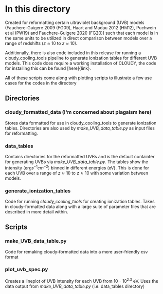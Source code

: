 # In this directory

Created for reformatting certain ultraviolet background (UVB) models (Fauchere-Guigere 
2009 (FG09), Haart and Madau 2012 (HM12), Puchwein et al (PW19) and 
Fauchere-Guigere 2020 (FG20)) such that each model is in the same units
to be utilized in direct comparison between models over a
range of redshifts ($z\approx 10$ to $z\approx 10$).

Additionally, there is also code included in this release for running a cloudy_cooling_tools
pipeline to generate ionization tables for different UVB models. This code does require
a working installation of CLOUDY, the code for installing this can be found [here]{link}.

All of these scripts come along with plotting scripts to illustrate a few use cases for
the codes in the directory


## Directories

### cloudy\_formatted\_data (I'm concerned about plagaism here)
Stores data formatted for use in cloudy_cooling_tools to generate ionization tables.
Directories are also used by *make\_UVB\_data\_table.py* as input files for reformatting.

### data\_tables
Contains directories for the reformatted UVBs and is the default containter 
for generating UVBs via *make\_UVB\_data\_table.py*. The tables show the intensity
(erg$s^{-1}cm^{-2}$) binned in different energies (eV). This is done for each UVB
over a range of $z\approx 10$ to $z\approx 10$ with some variation between models.

### generate\_ionization\_tables
Code for running *cloudy\_cooling\_tools* for creating ionization tables. Takes in
cloudy-formatted data along with a large suite of parameter files that are described
in more detail within.

## Scripts

### make\_UVB\_data\_table.py
Code for remaking cloudy-formatted data into a more user-friendly csv format

### plot\_uvb\_spec.py
Creates a lineplot of UVB intensity for each UVB from $10$ - $10^{2.3}$ eV. Uses
the data output from *make\_UVB\_data\_table.py* (i.e. data_tables directory)
